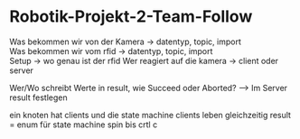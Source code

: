 # Robotik-Projekt-2-Team-Follow
Was bekommen wir von der Kamera -> datentyp, topic, import    
Was bekommen wir vom rfid -> datentyp, topic, import      
Setup -> wo genau ist der rfid
Wer reagiert auf die kamera -> client oder server

Wer/Wo schreibt Werte in result, wie Succeed oder Aborted?
--> Im Server result festlegen

ein knoten hat clients und die state machine
clients leben gleichzeitig
result = enum für state machine
spin bis crtl c
